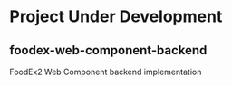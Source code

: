 # Project Under Development

## foodex-web-component-backend
FoodEx2 Web Component backend implementation
